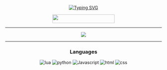 <div align="center">
  
[![Typing SVG](https://readme-typing-svg.herokuapp.com?font=Fira+Code&size=35&pause=1000&color=000&center=true&width=435&lines=Riisimies)](https://git.io/typing-svg)

<a>
      <img width="200" height="28" src="https://komarev.com/ghpvc/?username=Riisimies&style=flat-square&color=ffffff" alt=""/>
</a>


  
<hr /> 

<a href="https://github.com/Riisimies">
 <img align="center" src="https://github-readme-stats.vercel.app/api?username=Riisimies&show_icons=true&line_height=27&count_private=true&title_color=fff&text_color=000&icon_color=fff&bg_color=121212" />
</a>
  
<hr />
  <h3 align="center">Languages</h3>
  <img alt="lua" src="https://img.shields.io/badge/Lua-2C2D72?style=for-the-badge&logo=lua&logoColor=white">
  </a>
<img alt="python" src="https://img.shields.io/badge/Python-3776AB?style=for-the-badge&logo=python&logoColor=white">
  </a>
    <img alt="Javascript" src="https://img.shields.io/badge/JavaScript-323330?style=for-the-badge&logo=javascript&logoColor=F7DF1E">
  </a>
    <img alt="html" src="https://img.shields.io/badge/HTML5-E34F26?style=for-the-badge&logo=html5&logoColor=white">
  </a>
    <img alt="css" src="https://img.shields.io/badge/CSS3-1572B6?style=for-the-badge&logo=css3&logoColor=white">
  </a>
</div>
